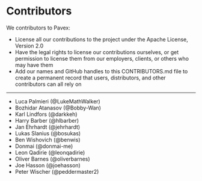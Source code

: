 # Contributors

We contributors to Pavex:

- License all our contributions to the project under the Apache License, Version 2.0
- Have the legal rights to license our contributions ourselves, or get permission to license them from our employers, clients, or others who may have them
- Add our names and GitHub handles to this CONTRIBUTORS.md file to create a permanent record that users, distributors, and other contributors can all rely on

---

- Luca Palmieri (@LukeMathWalker)
- Bozhidar Atanasov (@Bobby-Wan)
- Karl Lindfors (@darkkeh)
- Harry Barber (@hlbarber)
- Jan Ehrhardt (@jehrhardt)
- Lukas Slanius (@bosukas)
- Ben Wishovich (@benwis)
- Donmai (@donmai-me)
- Leon Qadirie (@leonqadirie)
- Oliver Barnes (@oliverbarnes)
- Joe Hasson (@joehasson)
- Peter Wischer (@peddermaster2)
